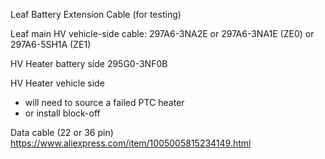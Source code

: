 Leaf Battery Extension Cable (for testing)

Leaf main HV vehicle-side cable:
297A6-3NA2E
or
297A6-3NA1E (ZE0)
or 
297A6-5SH1A (ZE1)

HV Heater battery side
295G0-3NF0B

HV Heater vehicle side
- will need to source a failed PTC heater
- or install block-off

Data cable (22 or 36 pin)
https://www.aliexpress.com/item/1005005815234149.html
